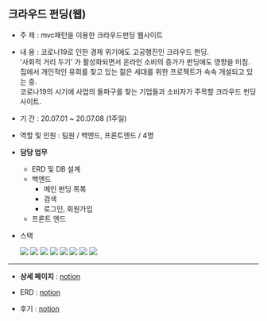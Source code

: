 ## 크라우드 펀딩(웹)

- 주 제 : mvc패턴을 이용한 크라우드펀딩 웹사이트

- 내 용 :  코로나19로 인한 경제 위기에도 고공행진인 크라우드 펀딩.<br>
    ‘사회적 거리 두기’ 가 활성화되면서 온라인 소비의 증가가 펀딩에도 영향을 미침.<br>
    집에서 개인적인 유희를 찾고 있는 젊은 세대를 위한 프로젝트가 속속 개설되고 있는 중.<br>
    코로나19의 시기에 사업의 돌파구를 찾는 기업들과 소비자가 주목할 크라우드 펀딩 사이트.

- 기 간 : 20.07.01 ~ 20.07.08 (1주일)

- 역할 및 인원 : 팀원 / 백엔드, 프론트엔드 / 4명

- **담당 업무**
	- ERD 및 DB 설계
	- 백엔드
		- 메인 펀딩 목록
		- 검색
		- 로그인, 회원가입
	- 프론트 엔드

- 스택

  <img src="https://img.shields.io/badge/Java-007396?style=flat-square&logo=java&logoColor=white"/> <img src="https://img.shields.io/badge/Oracle-F80000?style=flat-square&logo=Oracle&logoColor=white"/> <img src="https://img.shields.io/badge/HTML-E34F26?style=flat-square&logo=HTML5&logoColor=white"/> <img src="https://img.shields.io/badge/CSS-1572B6?style=flat-square&logo=CSS3&logoColor=white"/> <img src="https://img.shields.io/badge/Bootstrap-7952B3?style=flat-square&logo=Bootstrap&logoColor=white"/> <img src="https://img.shields.io/badge/jQuery-0769AD?style=flat-square&logo=jQuery&logoColor=white"/> <img src="https://img.shields.io/badge/ApacheTomcat-F8DC75?style=flat-square&logo=ApacheTomcat&logoColor=black"/> <img src="https://img.shields.io/badge/Eclipse-2C2255?style=flat-square&logo=EclipseIDE&logoColor=white"/>

---

- **상세 페이지** : [notion](https://melodic-node-223.notion.site/fdbcf97cbf0a4fe6be85c7fd6d73320d "notion")

- ERD : [notion](https://melodic-node-223.notion.site/fdbcf97cbf0a4fe6be85c7fd6d73320d "notion")

- 후기 : [notion](https://melodic-node-223.notion.site/fdbcf97cbf0a4fe6be85c7fd6d73320d "notion")

